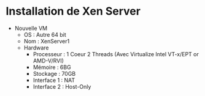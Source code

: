 # Installation de Xen Server

- Nouvelle VM
  - OS : Autre 64 bit
  - Nom : XenServer1
  - Hardware
    - Processeur : 1 Coeur 2 Threads (Avec Virtualize Intel VT-x/EPT or AMD-V/RVI)
    - Mémoire : 6BG
    - Stockage : 70GB
    - Interface 1 : NAT
    - Interface 2 : Host-Only